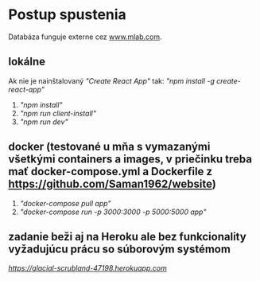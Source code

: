 # Postup spustenia

Databáza funguje externe cez www.mlab.com.

## lokálne

Ak nie je nainštalovaný _"Create React App"_ tak: _"npm install -g create-react-app"_

1. _"npm install"_
2. _"npm run client-install"_
3. _"npm run dev"_

## docker (testované u mňa s vymazanými všetkými containers a images, v priečinku treba mať docker-compose.yml a Dockerfile z https://github.com/Saman1962/website)

1. _"docker-compose pull app"_
2. _"docker-compose run -p 3000:3000 -p 5000:5000 app"_

## zadanie beži aj na Heroku ale bez funkcionality vyžadujúcu prácu so súborovým systémom

_https://glacial-scrubland-47198.herokuapp.com_
